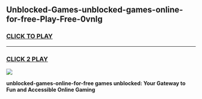 
## Unblocked-Games-unblocked-games-online-for-free-Play-Free-0vnlg
<h3>
<a href="https://premium76.site?title=unblocked-games-online-for-free&ref=18A1">CLICK TO PLAY</a></h3>
<hr>

<h3>
<a href="https://premium76.site?title=unblocked-games-online-for-free&ref=18A1">CLICK 2 PLAY</a>
  
</h3>

<a href="https://premium76.site?title=unblocked-games-online-for-free&ref=18A1"><img src="https://clearcache.store/games.png"></a>


**unblocked-games-online-for-free games unblocked: Your Gateway to Fun and Accessible Online Gaming**
